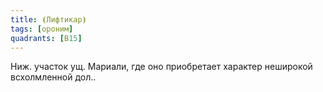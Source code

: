 ```yaml
---
title: ⦗Лифтикар⦘
tags: [ороним]
quadrants: [В15]
---
```


Ниж. участок ущ. Мариали, где оно приобретает характер неширокой всхолмленной
дол..
